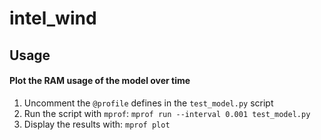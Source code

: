 # intel_wind
 
## Usage

#### Plot the RAM usage of the model over time
1. Uncomment the `@profile` defines in the `test_model.py` script
2. Run the script with `mprof`:
    ` mprof run --interval 0.001 test_model.py `
3. Display the results with:
    `mprof plot`
